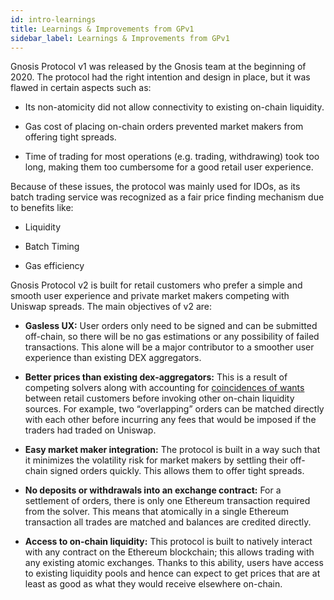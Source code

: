 ```yaml
---
id: intro-learnings
title: Learnings & Improvements from GPv1
sidebar_label: Learnings & Improvements from GPv1
---
```


Gnosis Protocol v1 was released by the Gnosis team at the beginning of 2020. The protocol had the right intention and design in place, but it was flawed in certain aspects such as:

-   Its non-atomicity did not allow connectivity to existing on-chain liquidity. 

-   Gas cost of placing on-chain orders prevented market makers from offering tight spreads. 

-   Time of trading for most operations (e.g. trading, withdrawing) took too long, making them too cumbersome for a good retail user experience. 

Because of these issues, the protocol was mainly used for IDOs, as its batch trading service was recognized as a fair price finding mechanism due to benefits like:

-   Liquidity 

-   Batch Timing

-   Gas efficiency

Gnosis Protocol v2 is built for retail customers who prefer a simple and smooth user experience and private market makers competing with Uniswap spreads. The main objectives of v2 are:

-   **Gasless UX:** User orders only need to be signed and can be submitted off-chain, so there will be no gas estimations or any possibility of failed transactions. This alone will be a major contributor to a smoother user experience than existing DEX aggregators.

-   **Better prices than existing dex-aggregators:** This is a result of competing solvers along with accounting for [coincidences of wants](https://en.wikipedia.org/wiki/Coincidence_of_wants) between retail customers before invoking other on-chain liquidity sources. For example, two “overlapping” orders can be matched directly with each other before incurring any fees that would be imposed if the traders had traded on Uniswap.

-   **Easy market maker integration:** The protocol is built in a way such that it minimizes the volatility risk for market makers by settling their off-chain signed orders quickly. This allows them to offer tight spreads.

-   **No deposits or withdrawals into an exchange contract:** For a settlement of orders, there is only one Ethereum transaction required from the solver. This means that atomically in a single Ethereum transaction all trades are matched and balances are credited directly.

-   **Access to on-chain liquidity:** This protocol is built to natively interact with any contract on the Ethereum blockchain; this allows trading with any existing atomic exchanges. Thanks to this ability, users have access to existing liquidity pools and hence can expect to get prices that are at least as good as what they would receive elsewhere on-chain.
